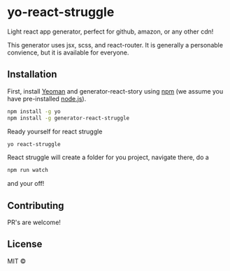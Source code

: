 # yo-react-struggle
Light react app generator, perfect for github, amazon, or any other cdn!

This generator uses jsx, scss, and react-router. It is generally a personable convience, but it is available for everyone.

## Installation

First, install [Yeoman](http://yeoman.io) and generator-react-story using [npm](https://www.npmjs.com/) (we assume you have pre-installed [node.js](https://nodejs.org/)).

```bash
npm install -g yo
npm install -g generator-react-struggle
```

Ready yourself for react struggle

```bash
yo react-struggle
```

React struggle will create a folder for you project, navigate there, do a

```bash
npm run watch
```

and your off!

## Contributing
PR's are welcome!

## License

MIT ©
